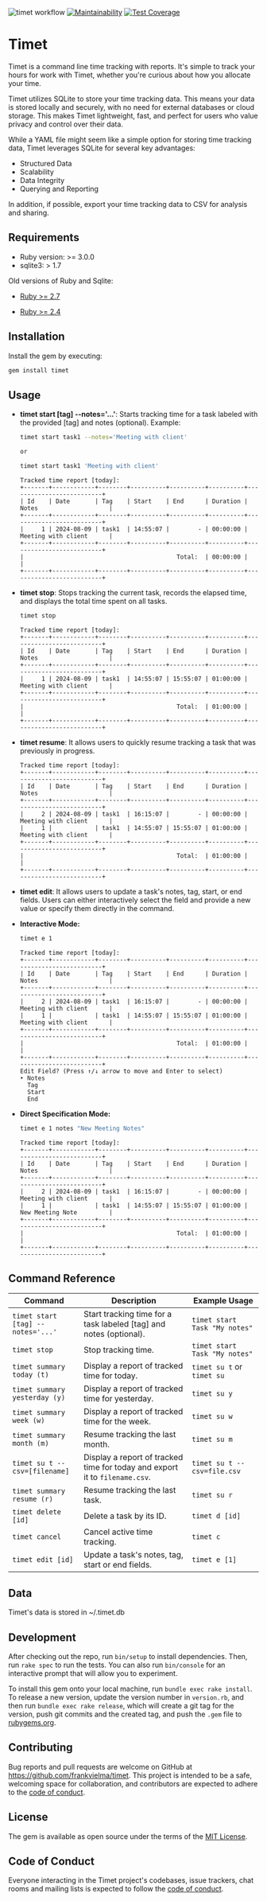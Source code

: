 ![timet workflow](https://github.com/frankvielma/timet/actions/workflows/ci.yml/badge.svg)
[![Maintainability](https://api.codeclimate.com/v1/badges/44d57b6c561b9be717f5/maintainability)](https://codeclimate.com/github/frankvielma/timet/maintainability)
[![Test Coverage](https://api.codeclimate.com/v1/badges/44d57b6c561b9be717f5/test_coverage)](https://codeclimate.com/github/frankvielma/timet/test_coverage)

# Timet

Timet is a command line time tracking with reports. It's simple to track your hours for work with Timet, whether you're curious about how you allocate your time.

Timet utilizes SQLite to store your time tracking data. This means your data is stored locally and securely, with no need for external databases or cloud storage. This makes Timet lightweight, fast, and perfect for users who value privacy and control over their data.

While a YAML file might seem like a simple option for storing time tracking data, Timet leverages SQLite for several key advantages:

- Structured Data
- Scalability
- Data Integrity
- Querying and Reporting

In addition, if possible, export your time tracking data to CSV for analysis and sharing.

## Requirements

* Ruby version: >= 3.0.0
* sqlite3: > 1.7


Old versions of Ruby and Sqlite:

* [Ruby >= 2.7](https://github.com/frankvielma/timet/tree/ruby-2.7.0)

* [Ruby >= 2.4](https://github.com/frankvielma/timet/tree/ruby-2.4.0)



## Installation

Install the gem by executing:
```bash
gem install timet
```

## Usage

- **timet start [tag] --notes='...'**: Starts tracking time for a task labeled with the provided [tag] and notes (optional). Example:
    ```bash
    timet start task1 --notes='Meeting with client'
    
    or

    timet start task1 'Meeting with client'
    ```

    ```
    Tracked time report [today]:
    +-------+------------+--------+----------+----------+----------+--------------------------+
    | Id    | Date       | Tag    | Start    | End      | Duration | Notes                    |
    +-------+------------+--------+----------+----------+----------+--------------------------+
    |     1 | 2024-08-09 | task1  | 14:55:07 |        - | 00:00:00 | Meeting with client      |
    +-------+------------+--------+----------+----------+----------+--------------------------+
    |                                           Total:  | 00:00:00 |                          |
    +-------+------------+--------+----------+----------+----------+--------------------------+
    ```

- **timet stop**: Stops tracking the current task, records the elapsed time, and displays the total time spent on all tasks.

    ```bash
    timet stop
    ```

    ```
    Tracked time report [today]:
    +-------+------------+--------+----------+----------+----------+--------------------------+
    | Id    | Date       | Tag    | Start    | End      | Duration | Notes                    |
    +-------+------------+--------+----------+----------+----------+--------------------------+
    |     1 | 2024-08-09 | task1  | 14:55:07 | 15:55:07 | 01:00:00 | Meeting with client      |
    +-------+------------+--------+----------+----------+----------+--------------------------+
    |                                           Total:  | 01:00:00 |                          |
    +-------+------------+--------+----------+----------+----------+--------------------------+
    ```

- **timet resume**: It allows users to quickly resume tracking a task that was previously in progress.
    ```
    Tracked time report [today]:
    +-------+------------+--------+----------+----------+----------+--------------------------+
    | Id    | Date       | Tag    | Start    | End      | Duration | Notes                    |
    +-------+------------+--------+----------+----------+----------+--------------------------+
    |     2 | 2024-08-09 | task1  | 16:15:07 |        - | 00:00:00 | Meeting with client      |
    |     1 |            | task1  | 14:55:07 | 15:55:07 | 01:00:00 | Meeting with client      |
    +-------+------------+--------+----------+----------+----------+--------------------------+
    |                                           Total:  | 01:00:00 |                          |
    +-------+------------+--------+----------+----------+----------+--------------------------+
    ```


- **timet edit**: It allows users to update a task's notes, tag, start, or end fields. Users can either interactively select the field and provide a new value or specify them directly in the command.

- **Interactive Mode:**
    ```bash
    timet e 1
    ```

    ```
    Tracked time report [today]:
    +-------+------------+--------+----------+----------+----------+--------------------------+
    | Id    | Date       | Tag    | Start    | End      | Duration | Notes                    |
    +-------+------------+--------+----------+----------+----------+--------------------------+
    |     2 | 2024-08-09 | task1  | 16:15:07 |        - | 00:00:00 | Meeting with client      |
    |     1 |            | task1  | 14:55:07 | 15:55:07 | 01:00:00 | Meeting with client      |
    +-------+------------+--------+----------+----------+----------+--------------------------+
    |                                           Total:  | 01:00:00 |                          |
    +-------+------------+--------+----------+----------+----------+--------------------------+
    Edit Field? (Press ↑/↓ arrow to move and Enter to select)
    ‣ Notes
      Tag
      Start
      End
    ```


- **Direct Specification Mode:**
    ```bash
    timet e 1 notes "New Meeting Notes"
    ```

    ```
    Tracked time report [today]:
    +-------+------------+--------+----------+----------+----------+--------------------------+
    | Id    | Date       | Tag    | Start    | End      | Duration | Notes                    |
    +-------+------------+--------+----------+----------+----------+--------------------------+
    |     2 | 2024-08-09 | task1  | 16:15:07 |        - | 00:00:00 | Meeting with client      |
    |     1 |            | task1  | 14:55:07 | 15:55:07 | 01:00:00 | New Meeting Note         |
    +-------+------------+--------+----------+----------+----------+--------------------------+
    |                                           Total:  | 01:00:00 |                          |
    +-------+------------+--------+----------+----------+----------+--------------------------+
    ```



## Command Reference

| Command                                      | Description                                                                 | Example Usage                                      |
|----------------------------------------------|-----------------------------------------------------------------------------|---------------------------------------------------|
| `timet start [tag] --notes='...'`            | Start tracking time for a task labeled [tag] and notes (optional).          | `timet start Task "My notes"`                  |
| `timet stop`                                 | Stop tracking time.                                                         | `timet start Task "My notes"`                  |
| `timet summary today (t)`                    | Display a report of tracked time for today.                                 | `timet su t` or `timet su`         |
| `timet summary yesterday (y)`                | Display a report of tracked time for yesterday.                             | `timet su y`                         |
| `timet summary week (w)`                     | Display a report of tracked time for the week.                              | `timet su w`                              |
| `timet summary month (m)`                    | Resume tracking the last month.                                             | `timet su m`                             |
| `timet su t --csv=[filename]`                | Display a report of tracked time for today and export it to `filename.csv`. | `timet su t --csv=file.csv`              |
| `timet summary resume (r)`                   | Resume tracking the last task.                                              | `timet su r`                            |
| `timet delete [id]`                          | Delete a task by its ID.                                                    | `timet d [id]`       |
| `timet cancel`                               | Cancel active time tracking.                                                | `timet c`                 |
| `timet edit [id]`                            | Update a task's notes, tag, start or end fields.                            | `timet e [1]`                 |


## Data
Timet's data is stored in ~/.timet.db


## Development

After checking out the repo, run `bin/setup` to install dependencies. Then, run `rake spec` to run the tests. You can also run `bin/console` for an interactive prompt that will allow you to experiment.

To install this gem onto your local machine, run `bundle exec rake install`. To release a new version, update the version number in `version.rb`, and then run `bundle exec rake release`, which will create a git tag for the version, push git commits and the created tag, and push the `.gem` file to [rubygems.org](https://rubygems.org).

## Contributing

Bug reports and pull requests are welcome on GitHub at https://github.com/frankvielma/timet. This project is intended to be a safe, welcoming space for collaboration, and contributors are expected to adhere to the [code of conduct](https://github.com/frankvielma/timet/blob/master/CODE_OF_CONDUCT.md).

## License

The gem is available as open source under the terms of the [MIT License](https://opensource.org/licenses/MIT).

## Code of Conduct

Everyone interacting in the Timet project's codebases, issue trackers, chat rooms and mailing lists is expected to follow the [code of conduct](https://github.com/frankvielma/timet/blob/master/CODE_OF_CONDUCT.md).
